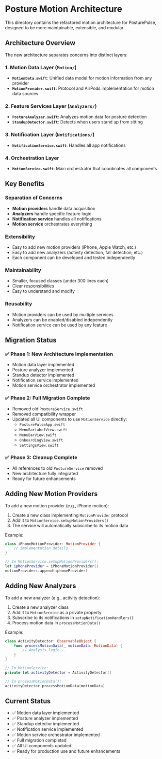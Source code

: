 # Posture Motion Architecture

This directory contains the refactored motion architecture for PosturePulse, designed to be more maintainable, extensible, and modular.

## Architecture Overview

The new architecture separates concerns into distinct layers:

### 1. Motion Data Layer (`Motion/`)
- **`MotionData.swift`**: Unified data model for motion information from any provider
- **`MotionProvider.swift`**: Protocol and AirPods implementation for motion data sources

### 2. Feature Services Layer (`Analyzers/`)
- **`PostureAnalyzer.swift`**: Analyzes motion data for posture detection
- **`StandupDetector.swift`**: Detects when users stand up from sitting

### 3. Notification Layer (`Notifications/`)
- **`NotificationService.swift`**: Handles all app notifications

### 4. Orchestration Layer
- **`MotionService.swift`**: Main orchestrator that coordinates all components

## Key Benefits

### Separation of Concerns
- **Motion providers** handle data acquisition
- **Analyzers** handle specific feature logic
- **Notification service** handles all notifications
- **Motion service** orchestrates everything

### Extensibility
- Easy to add new motion providers (iPhone, Apple Watch, etc.)
- Easy to add new analyzers (activity detection, fall detection, etc.)
- Each component can be developed and tested independently

### Maintainability
- Smaller, focused classes (under 300 lines each)
- Clear responsibilities
- Easy to understand and modify

### Reusability
- Motion providers can be used by multiple services
- Analyzers can be enabled/disabled independently
- Notification service can be used by any feature

## Migration Status

### ✅ Phase 1: New Architecture Implementation
- Motion data layer implemented
- Posture analyzer implemented
- Standup detector implemented
- Notification service implemented
- Motion service orchestrator implemented

### ✅ Phase 2: Full Migration Complete
- Removed old `PostureService.swift`
- Removed compatibility wrapper
- Updated all UI components to use `MotionService` directly:
  - `PosturePulseApp.swift`
  - `MenuBarLabelView.swift`
  - `MenuBarView.swift`
  - `OnboardingView.swift`
  - `SettingsView.swift`

### ✅ Phase 3: Cleanup Complete
- All references to old `PostureService` removed
- New architecture fully integrated
- Ready for future enhancements

## Adding New Motion Providers

To add a new motion provider (e.g., iPhone motion):

1. Create a new class implementing `MotionProvider` protocol
2. Add it to `MotionService.setupMotionProviders()`
3. The service will automatically subscribe to its motion data

Example:
```swift
class iPhoneMotionProvider: MotionProvider {
    // Implementation details...
}

// In MotionService.setupMotionProviders():
let iphoneProvider = iPhoneMotionProvider()
motionProviders.append(iphoneProvider)
```

## Adding New Analyzers

To add a new analyzer (e.g., activity detection):

1. Create a new analyzer class
2. Add it to `MotionService` as a private property
3. Subscribe to its notifications in `setupNotificationHandlers()`
4. Process motion data in `processMotionData()`

Example:
```swift
class ActivityDetector: ObservableObject {
    func processMotionData(_ motionData: MotionData) {
        // Analysis logic...
    }
}

// In MotionService:
private let activityDetector = ActivityDetector()

// In processMotionData():
activityDetector.processMotionData(motionData)
```

## Current Status

- ✅ Motion data layer implemented
- ✅ Posture analyzer implemented
- ✅ Standup detector implemented
- ✅ Notification service implemented
- ✅ Motion service orchestrator implemented
- ✅ Full migration completed
- ✅ All UI components updated
- ✅ Ready for production use and future enhancements 